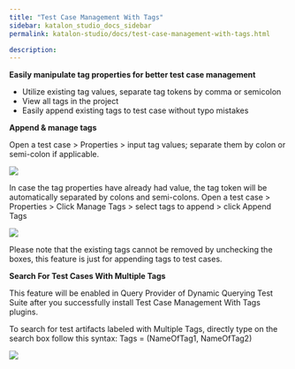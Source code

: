 ```yaml
---
title: "Test Case Management With Tags" 
sidebar: katalon_studio_docs_sidebar
permalink: katalon-studio/docs/test-case-management-with-tags.html

description: 
---
```

**Easily manipulate tag properties for better test case management**

- Utilize existing tag values, separate tag tokens by comma or semicolon
-  View all tags in the project
- Easily append existing tags to test case without typo mistakes

**Append & manage tags**

Open a test case > Properties > input tag values; separate them by colon or semi-colon if applicable.

![](../../images/katalon-studio/docs/test-case-management-with-tags/Tags_3.png)

In case the tag properties have already had value, the tag token will be automatically separated by colons and semi-colons.
Open a test case > Properties > Click Manage Tags > select tags to append > click Append Tags

![](../../images/katalon-studio/docs/test-case-management-with-tags/Tags_4.png)

Please note that the existing tags cannot be removed by unchecking the boxes, this feature is just for appending tags to test cases.


**Search For Test Cases With Multiple Tags**

This feature will be enabled in Query Provider of Dynamic Querying Test Suite after you successfully install Test Case Management With Tags plugins.

To search for test artifacts labeled with Multiple Tags, directly type on the search box follow this syntax: Tags = (NameOfTag1, NameOfTag2)

![](../../images/katalon-studio/docs/test-case-management-with-tags/tags-search.png)




